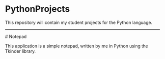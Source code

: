 # PythonProjects

This repository will contain my student projects for the Python language.
<hr>
# Notepad

This application is a simple notepad, written by me in Python using the Tkinder library.

